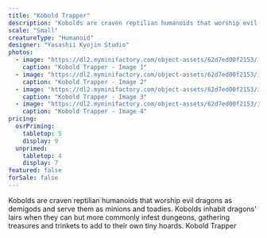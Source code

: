 ```yaml
---
title: "Kobold Trapper"
description: "Kobolds are craven reptilian humanoids that worship evil dragons as demigods and serve them as minions and toadies. Kobolds inhabit dragons' lairs when they can but more commonly infest dungeons, gathering treasures and trinkets to add to their own tiny hoards. Kobold Trapper"
scale: "Small"
creatureType: "Humanoid"
designer: "Yasashii Kyojin Studio"
photos:
  - image: "https://dl2.myminifactory.com/object-assets/62d7ed00f2153/images/720X720-kobold-01-ps.jpg"
    caption: "Kobold Trapper - Image 1"
  - image: "https://dl2.myminifactory.com/object-assets/62d7ed00f2153/images/720X720-kobold-01b.jpg"
    caption: "Kobold Trapper - Image 2"
  - image: "https://dl2.myminifactory.com/object-assets/62d7ed00f2153/images/720X720-kobold-01c.jpg"
    caption: "Kobold Trapper - Image 3"
  - image: "https://dl2.myminifactory.com/object-assets/62d7ed00f2153/images/230X230-img-6654-64de99fbab0d1.jpg"
    caption: "Kobold Trapper - Image 4"
pricing:
  osrPriming:
    tabletop: 5
    display: 9
  unprimed:
    tabletop: 4
    display: 7
featured: false
forSale: false
---
```


Kobolds are craven reptilian humanoids that worship evil dragons as demigods and serve them as minions and toadies. Kobolds inhabit dragons' lairs when they can but more commonly infest dungeons, gathering treasures and trinkets to add to their own tiny hoards. Kobold Trapper